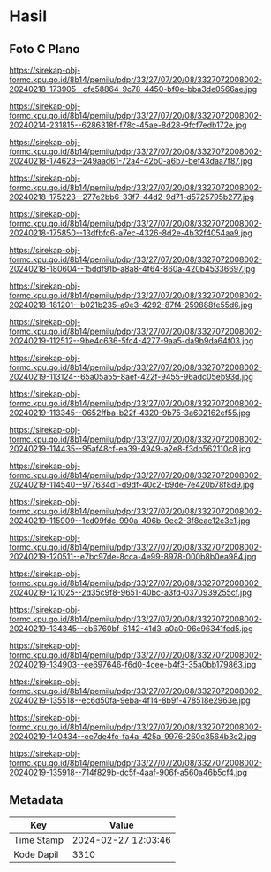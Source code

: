 # Hasil

## Foto C Plano

https://sirekap-obj-formc.kpu.go.id/8b14/pemilu/pdpr/33/27/07/20/08/3327072008002-20240218-173905--dfe58864-9c78-4450-bf0e-bba3de0566ae.jpg

https://sirekap-obj-formc.kpu.go.id/8b14/pemilu/pdpr/33/27/07/20/08/3327072008002-20240214-231815--6286318f-f78c-45ae-8d28-9fcf7edb172e.jpg

https://sirekap-obj-formc.kpu.go.id/8b14/pemilu/pdpr/33/27/07/20/08/3327072008002-20240218-174623--249aad61-72a4-42b0-a6b7-bef43daa7f87.jpg

https://sirekap-obj-formc.kpu.go.id/8b14/pemilu/pdpr/33/27/07/20/08/3327072008002-20240218-175223--277e2bb6-33f7-44d2-9d71-d5725795b277.jpg

https://sirekap-obj-formc.kpu.go.id/8b14/pemilu/pdpr/33/27/07/20/08/3327072008002-20240218-175850--13dfbfc6-a7ec-4326-8d2e-4b32f4054aa9.jpg

https://sirekap-obj-formc.kpu.go.id/8b14/pemilu/pdpr/33/27/07/20/08/3327072008002-20240218-180604--15ddf91b-a8a8-4f64-860a-420b45336697.jpg

https://sirekap-obj-formc.kpu.go.id/8b14/pemilu/pdpr/33/27/07/20/08/3327072008002-20240218-181201--b021b235-a9e3-4292-87f4-259888fe55d6.jpg

https://sirekap-obj-formc.kpu.go.id/8b14/pemilu/pdpr/33/27/07/20/08/3327072008002-20240219-112512--9be4c636-5fc4-4277-9aa5-da9b9da64f03.jpg

https://sirekap-obj-formc.kpu.go.id/8b14/pemilu/pdpr/33/27/07/20/08/3327072008002-20240219-113124--65a05a55-8aef-422f-9455-96adc05eb93d.jpg

https://sirekap-obj-formc.kpu.go.id/8b14/pemilu/pdpr/33/27/07/20/08/3327072008002-20240219-113345--0652ffba-b22f-4320-9b75-3a602162ef55.jpg

https://sirekap-obj-formc.kpu.go.id/8b14/pemilu/pdpr/33/27/07/20/08/3327072008002-20240219-114435--95af48cf-ea39-4949-a2e8-f3db562110c8.jpg

https://sirekap-obj-formc.kpu.go.id/8b14/pemilu/pdpr/33/27/07/20/08/3327072008002-20240219-114540--977634d1-d9df-40c2-b9de-7e420b78f8d9.jpg

https://sirekap-obj-formc.kpu.go.id/8b14/pemilu/pdpr/33/27/07/20/08/3327072008002-20240219-115909--1ed09fdc-990a-496b-9ee2-3f8eae12c3e1.jpg

https://sirekap-obj-formc.kpu.go.id/8b14/pemilu/pdpr/33/27/07/20/08/3327072008002-20240219-120511--e7bc97de-8cca-4e99-8978-000b8b0ea984.jpg

https://sirekap-obj-formc.kpu.go.id/8b14/pemilu/pdpr/33/27/07/20/08/3327072008002-20240219-121025--2d35c9f8-9651-40bc-a3fd-0370939255cf.jpg

https://sirekap-obj-formc.kpu.go.id/8b14/pemilu/pdpr/33/27/07/20/08/3327072008002-20240219-134345--cb6760bf-6142-41d3-a0a0-96c96341fcd5.jpg

https://sirekap-obj-formc.kpu.go.id/8b14/pemilu/pdpr/33/27/07/20/08/3327072008002-20240219-134903--ee697646-f6d0-4cee-b4f3-35a0bb179863.jpg

https://sirekap-obj-formc.kpu.go.id/8b14/pemilu/pdpr/33/27/07/20/08/3327072008002-20240219-135518--ec6d50fa-9eba-4f14-8b9f-478518e2963e.jpg

https://sirekap-obj-formc.kpu.go.id/8b14/pemilu/pdpr/33/27/07/20/08/3327072008002-20240219-140434--ee7de4fe-fa4a-425a-9976-260c3564b3e2.jpg

https://sirekap-obj-formc.kpu.go.id/8b14/pemilu/pdpr/33/27/07/20/08/3327072008002-20240219-135918--714f829b-dc5f-4aaf-906f-a560a46b5cf4.jpg


## Metadata

| Key        | Value               |
| ---------- | ------------------- |
| Time Stamp | 2024-02-27 12:03:46 |
| Kode Dapil | 3310                |



